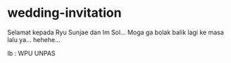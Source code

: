 # wedding-invitation

Selamat kepada Ryu Sunjae dan Im Sol... Moga ga bolak balik lagi ke masa lalu ya... hehehe... 


Ib : WPU UNPAS

